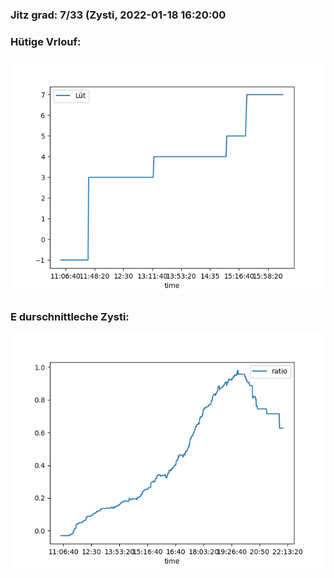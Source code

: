 ### Jitz grad: 7/33 (Zysti, 2022-01-18 16:20:00

### Hütige Vrlouf:
![Graph](Today.png)

### E durschnittleche Zysti:
![Graph](Zysti.png)